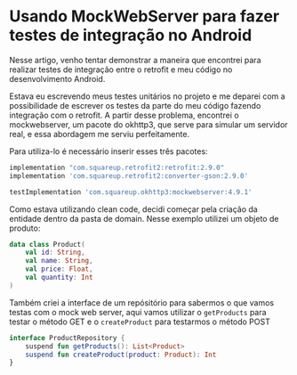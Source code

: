 # Usando MockWebServer para fazer testes de integração no Android 

Nesse artigo, venho tentar demonstrar a maneira que encontrei para realizar testes de integração entre o retrofit e meu código no desenvolvimento Android.

Estava eu escrevendo meus testes unitários no projeto e me deparei com a possibilidade de escrever os testes da parte do meu código fazendo integração com o retrofit. A partir desse problema, encontrei o mockwebserver, um pacote do okhttp3, que serve para simular um servidor real, e essa abordagem me serviu perfeitamente.

Para utiliza-lo é necessário inserir esses três pacotes:
```gradle
implementation "com.squareup.retrofit2:retrofit:2.9.0"
implementation 'com.squareup.retrofit2:converter-gson:2.9.0'

testImplementation 'com.squareup.okhttp3:mockwebserver:4.9.1'
```

Como estava utilizando clean code, decidi começar pela criação da entidade dentro da pasta de domain. Nesse exemplo utilizei um objeto de produto:
```kt
data class Product(
    val id: String,
    val name: String,
    val price: Float,
    val quantity: Int
)
```
Também criei a interface de um repósitório para sabermos o que vamos testas com o mock web server, aqui vamos utilizar o `getProducts` para testar o método GET e o `createProduct` para testarmos o método POST

```kt
interface ProductRepository {
    suspend fun getProducts(): List<Product>
    suspend fun createProduct(product: Product): Int 
}
```
